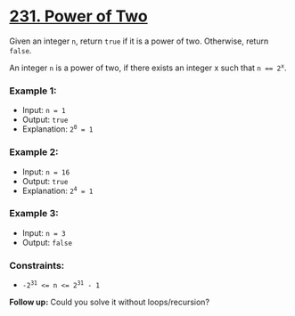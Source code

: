 # [231. Power of Two](https://leetcode.com/problems/power-of-two)

Given an integer `n`, return `true` if it is a power of two. Otherwise, return `false`.

An integer `n` is a power of two, if there exists an integer x such that <code>n == 2<sup>x</sup></code>.

### Example 1:

- Input: `n = 1`
- Output: `true`
- Explanation: <code>2<sup>0</sup> = 1</code>

### Example 2:

- Input: `n = 16`
- Output: `true`
- Explanation: <code>2<sup>4</sup> = 1</code>

### Example 3:

- Input: `n = 3`
- Output: `false`

### Constraints:

- <code>-2<sup>31</sup> <= n <= 2<sup>31</sup> - 1</code>
 

**Follow up:** Could you solve it without loops/recursion?